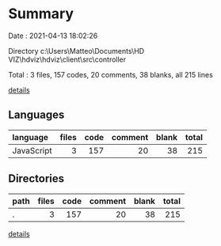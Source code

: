 # Summary

Date : 2021-04-13 18:02:26

Directory c:\Users\Matteo\Documents\HD VIZ\hdviz\hdviz\client\src\controller

Total : 3 files,  157 codes, 20 comments, 38 blanks, all 215 lines

[details](details.md)

## Languages
| language | files | code | comment | blank | total |
| :--- | ---: | ---: | ---: | ---: | ---: |
| JavaScript | 3 | 157 | 20 | 38 | 215 |

## Directories
| path | files | code | comment | blank | total |
| :--- | ---: | ---: | ---: | ---: | ---: |
| . | 3 | 157 | 20 | 38 | 215 |

[details](details.md)
